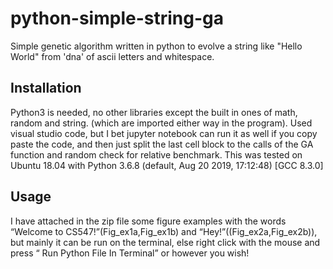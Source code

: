 # python-simple-string-ga
Simple genetic algorithm written in python to evolve a string like "Hello World" from 'dna' of ascii letters and whitespace.

## Installation

Python3 is needed, no other libraries except the built in ones of math, random and string. (which are imported either way in the program). Used visual studio code, but I bet jupyter notebook can run it 
as well if you copy paste the code, and then just split the last cell block to the calls of the GA function and random check for relative benchmark. This was tested on Ubuntu 18.04 with Python 3.6.8 (default, Aug 20 2019, 17:12:48) 
[GCC 8.3.0]

## Usage

I have attached in the zip file some figure examples with the words “Welcome to CS547!”(Fig_ex1a,Fig_ex1b) and “Hey!”((Fig_ex2a,Fig_ex2b)), but mainly it can be run on the terminal, else right click with the mouse and press “ Run Python File In Terminal” or however you wish!
